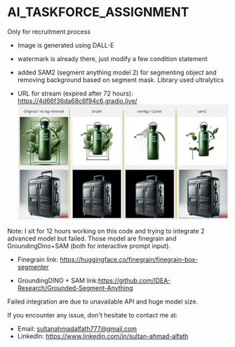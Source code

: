 # AI_TASKFORCE_ASSIGNMENT
Only for recruitment process

- Image is generated using DALL-E
- watermark is already there, just modify a few condition statement
- added SAM2 (segment anything model 2) for segmenting object and removing background based on segment mask. Library used ultralytics

- URL for stream (expired after 72 hours): https://4d66f36da68c6f94c6.gradio.live/
![Comparison Image](https://raw.githubusercontent.com/MRX760/AI_TASKFORCE_ASSIGNMENT/refs/heads/main/comparison.png)

Note: I sit for 12 hours working on this code and trying to integrate 2 advanced model but failed. Those model are finegrain and GroundingDino+SAM (both for interactive prompt input). 

- Finegrain link: https://huggingface.co/finegrain/finegrain-box-segmenter

- GroundingDINO + SAM link:https://github.com/IDEA-Research/Grounded-Segment-Anything

Failed integration are due to unavailable API and huge model size.


If you encounter any issue, don't hesitate to contact me at:
- Email: sultanahmadalfath777@gmail.com
- LinkedIn: https://www.linkedin.com/in/sultan-ahmad-alfath 
